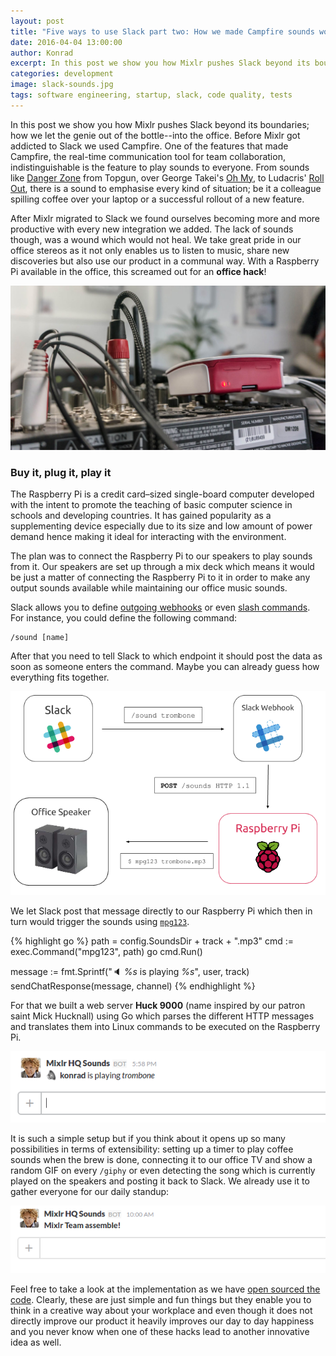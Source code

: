 ```yaml
---
layout: post
title: "Five ways to use Slack part two: How we made Campfire sounds work in Slack"
date: 2016-04-04 13:00:00
author: Konrad
excerpt: In this post we show you how Mixlr pushes Slack beyond its boundaries; how we let the genie out of the bottle--into the office and made Campfire sounds and more, work in Slack.
categories: development
image: slack-sounds.jpg
tags: software engineering, startup, slack, code quality, tests
---
```


In this post we show you how Mixlr pushes Slack beyond its boundaries; how we let the genie out of the bottle--into the office. Before Mixlr got addicted to Slack we used Campfire. One of the features that made Campfire, the real-time communication tool for team collaboration, indistinguishable is the feature to play sounds to everyone. From sounds like [Danger Zone](https://emoji-cheat-sheet.campfirenow.com/sounds/dangerzone.mp3) from Topgun, over George Takei's [Oh My](https://emoji-cheat-sheet.campfirenow.com/sounds/ohmy.mp3), to Ludacris' [Roll Out](https://emoji-cheat-sheet.campfirenow.com/sounds/rollout.mp3), there is a sound to emphasise every kind of situation; be it a colleague spilling coffee over your laptop or a successful rollout of a new feature.

After Mixlr migrated to Slack we found ourselves becoming more and more productive with every new integration we added. The lack of sounds though, was a wound which would not heal. We take great pride in our office stereos as it not only enables us to listen to music, share new discoveries but also use our product in a communal way. With a Raspberry Pi available in the office, this screamed out for an **office hack**!

![Mixlr's Raspberry Pi connceted to our mix deck](/images/slack-sounds.jpg)

### Buy it, plug it, play it

The Raspberry Pi is a credit card–sized single-board computer developed with the intent to promote the teaching of basic computer science in schools and developing countries. It has gained popularity as a supplementing device especially due to its size and low amount of power demand hence making it ideal for interacting with the environment.

The plan was to connect the Raspberry Pi to our speakers to play sounds from it. Our speakers are set up through a mix deck which means it would be just a matter of connecting the Raspberry Pi to it in order to make any output sounds available while maintaining our office music sounds.

Slack allows you to define [outgoing webhooks](https://api.slack.com/outgoing-webhooks) or even [slash commands](https://api.slack.com/slash-commands). For instance, you could define the following command:

```
/sound [name]
```

After that you need to tell Slack to which endpoint it should post the data as soon as someone enters the command. Maybe you can already guess how everything fits together.

![A Slack command triggers the Slack webhook to post to our Raspberry Pi which then in turn plays a sound on our office speakers](/images/slack-sounds-diagram.png)

We let Slack post that message directly to our Raspberry Pi which then in turn would trigger the sounds using [`mpg123`](http://www.mpg123.com/).


{% highlight go %}
path = config.SoundsDir + track + ".mp3"
cmd := exec.Command("mpg123", path)
go cmd.Run()

message := fmt.Sprintf(":speaker: *%s* is playing _%s_", user, track)
sendChatResponse(message, channel)
{% endhighlight %}

For that we built a web server **Huck 9000** (name inspired by our patron saint Mick Hucknall) using Go which parses the different HTTP messages and translates them into Linux commands to be executed on the Raspberry Pi.

![Mixlr HQ Sounds reporting back to Slack which sound is played](/images/slack-sounds-trombone.png)

It is such a simple setup but if you think about it opens up so many possibilities in terms of extensibility: setting up a timer to play coffee sounds when the brew is done, connecting it to our office TV and show a random GIF on every `/giphy` or even detecting the song which is currently played on the speakers and posting it back to Slack. We already use it to gather everyone for our daily standup:

![Mixlr HQ Sounds summoning everyone for daily standup](/images/slack-sounds-standup.png)

Feel free to take a look at the implementation as we have [open sourced the code](https://github.com/mixlr/huck-9000). Clearly, these are just simple and fun things but they enable you to think in a creative way about your workplace and even though it does not directly improve our product it heavily improves our day to day happiness and you never know when one of these hacks lead to another innovative idea as well.
